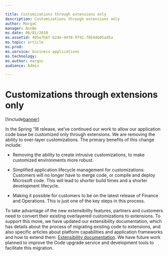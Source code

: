 ```yaml
---

title: Customizations through extensions only
description: Customizations through extensions only
author: MargoC
manager: AnnBe
ms.date: 06/01/2018
ms.assetid: 495e7b6f-b2de-44f0-9791-f0544b05ad5a
ms.topic: article
ms.prod: 
ms.service: business-applications
ms.technology: 
ms.author: margoc
audience: Admin

---
```

#  Customizations through extensions only




[!include[banner](../../includes/banner.md)]

In the Spring '18 release, we’ve continued our work to allow our application
code base be customized only through extensions. We are removing the ability to
over-layer customizations. The primary benefits of this change include:

-   Removing the ability to create intrusive customizations, to make customized
    environments more robust.

-   Simplified application lifecycle management for customizations: Customers
    will no longer have to merge code, or compile and deploy Microsoft code.
    This will lead to shorter build times and a shorter development lifecycle.

-   Making it possible for customers to be on the latest release of Finance and
    Operations. This is just one of the key steps in this process.

To take advantage of the new extensibility features, partners and customers need
to convert their existing overlayered customizations to extensions. To support
this move, we have updated our extensibility documentation, which has details
about the process of migrating existing code to extensions, and also specific
articles about platform capabilities and application frameworks and how to
extend them: [Extensibility
documentation](https://docs.microsoft.com/en-us/dynamics365/unified-operations/dev-itpro/extensibility/extensibility-home-page).
We have future work planned to improve the Code upgrade service and development
tools to facilitate this migration.
